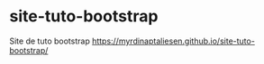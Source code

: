 # site-tuto-bootstrap
Site de tuto bootstrap
https://myrdinaptaliesen.github.io/site-tuto-bootstrap/
